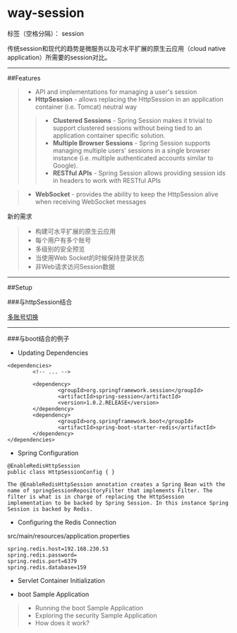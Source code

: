 # way-session

标签（空格分隔）： session

传统session和现代的趋势是微服务以及可水平扩展的原生云应用（cloud native application）所需要的session对比。

---

##Features

> * API and implementations for managing a user's session
> * **HttpSession** - allows replacing the HttpSession in an application container (i.e. Tomcat) neutral way
>> * **Clustered Sessions** - Spring Session makes it trivial to support clustered sessions without being tied to an application container specific solution.
>> * **Multiple Browser Sessions** - Spring Session supports managing multiple users' sessions in a single browser instance (i.e. multiple authenticated accounts similar to Google).
>> * **RESTful APIs** - Spring Session allows providing session ids in headers to work with RESTful APIs

> * **WebSocket** - provides the ability to keep the HttpSession alive when receiving WebSocket messages

新的需求

> * 构建可水平扩展的原生云应用
> * 每个用户有多个账号
> * 多级别的安全预览
> * 当使用Web Socket的时候保持登录状态
> * 非Web请求访问Session数据

---

##Setup

###与httpSession结合

[多账号切换][1]

---
###与boot结合的例子

 - Updating Dependencies

```
<dependencies>
        <!-- ... -->

        <dependency>
                <groupId>org.springframework.session</groupId>
                <artifactId>spring-session</artifactId>
                <version>1.0.2.RELEASE</version>
        </dependency>
        <dependency>
                <groupId>org.springframework.boot</groupId>
                <artifactId>spring-boot-starter-redis</artifactId>
        </dependency>
</dependencies>
```
 - Spring Configuration
```
@EnableRedisHttpSession 
public class HttpSessionConfig { }

The @EnableRedisHttpSession annotation creates a Spring Bean with the name of springSessionRepositoryFilter that implements Filter. The filter is what is in charge of replacing the HttpSession implementation to be backed by Spring Session. In this instance Spring Session is backed by Redis.
```
 - Configuring the Redis Connection

src/main/resources/application.properties
```
spring.redis.host=192.168.230.53
spring.redis.password=
spring.redis.port=6379
spring.redis.database=159
```
 - Servlet Container Initialization


 - boot Sample Application
 >*  Running the boot Sample Application
 >* Exploring the security Sample Application
 >* How does it work?


  [1]: http://docs.spring.io/spring-session/docs/current/reference/html5/guides/users.html
